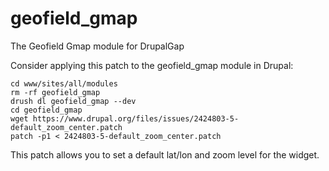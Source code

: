 # geofield_gmap
The Geofield Gmap module for DrupalGap

Consider applying this patch to the geofield_gmap module in Drupal:

```
cd www/sites/all/modules
rm -rf geofield_gmap
drush dl geofield_gmap --dev
cd geofield_gmap
wget https://www.drupal.org/files/issues/2424803-5-default_zoom_center.patch
patch -p1 < 2424803-5-default_zoom_center.patch
```

This patch allows you to set a default lat/lon and zoom level for the widget.

